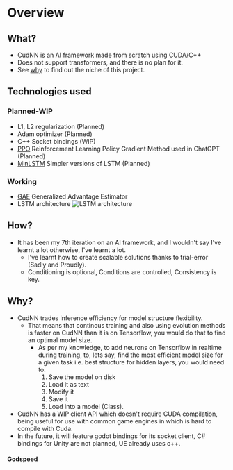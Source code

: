 # Overview
## What?

* CudNN is an AI framework made from scratch using CUDA/C++
* Does not support transformers, and there is no plan for it.
* See [why](#why) to find out the niche of this project.

## Technologies used
### Planned-WIP
 - L1, L2 regularization (Planned)
 - Adam optimizer (Planned)
 - C++ Socket bindings (WIP)
 - [PPO](https://arxiv.org/abs/1707.06347) Reinforcement Learning Policy Gradient Method used in ChatGPT (Planned)
 - [MinLSTM](https://arxiv.org/abs/2410.01201) Simpler versions of LSTM (Planned)

### Working
 - [GAE](https://arxiv.org/abs/1506.02438) Generalized Advantage Estimator
 - LSTM architecture
	![LSTM architecture](https://i.sstatic.net/RHNrZ.jpg) 

## How?
* It has been my 7th iteration on an AI framework, and I wouldn't say I've learnt a lot otherwise, I've learnt a lot.
	* I've learnt how to create scalable solutions thanks to trial-error (Sadly and Proudly).
	* Conditioning is optional, Conditions are controlled, Consistency is key.

## Why?
* CudNN trades inference efficiency for model structure flexibility.
	* That means that continous training and also using evolution methods is faster on CudNN than it is on Tensorflow, you would do that to find an optimal model size.
		* As per my knowledge, to add neurons on Tensorflow in realtime during training, to, lets say, find the most efficient model size for a given task i.e. best structure for hidden layers, you would need to:
    		1. Save the model on disk
    		2. Load it as text
    		4. Modify it
    		5. Save it
    		6. Load into a model (Class).
* CudNN has a WIP client API which doesn't require CUDA compilation, being useful for use with common game engines in which is hard to compile with Cuda.
* In the future, it will feature godot bindings for its socket client, C# bindings for Unity are not planned, UE already uses c++.

#### Godspeed
